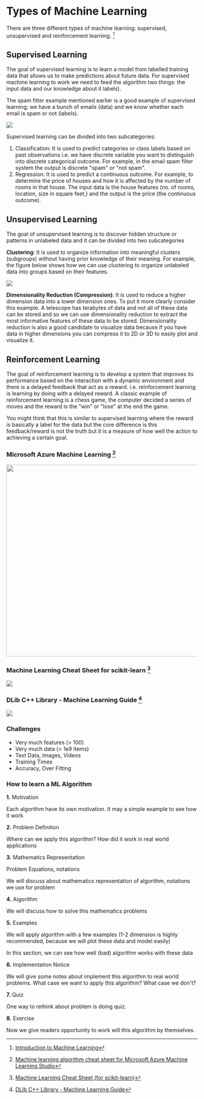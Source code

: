# Types of Machine Learning 

There are three different types of machine learning: supervised, unsupervised and reinforcement learning. [^4]

## Supervised Learning

The goal of supervised learning is to learn a model from labelled training data that allows us to make predictions about future data. For supervised machine learning to work we need to feed the algorithm two things: the input data and our knowledge about it labels).

The spam filter example mentioned earlier is a good example of supervised learning; we have a bunch of emails (data) and we know whether each email is spam or not (labels).

![](http://www.codeproject.com/KB/AI/1146582/overall.PNG)

Supervised learning can be divided into two subcategories:

1. Classification: It is used to predict categories or class labels based on past observations i.e.  we have discrete variable you want to distinguish into discrete categorical outcome. For example, in the email spam filter system the output is discrete "spam" or "not spam".
2. Regression: It is used to predict a continuous outcome. For example, to determine the price of houses and how it is affected by the number of rooms in that house. The input data is the house features (no. of rooms, location, size in square feet,) and the output is the price (the continuous outcome).

## Unsupervised Learning

The goal of unsupervised learning is to discover hidden structure or patterns in unlabeled data and it can be divided into two subcategories

**Clustering**: It is used to organize information into meaningful clusters (subgroups) without having prior knowledge of their meaning. For example, the figure below shows how we can use clustering to organize unlabeled data into groups based on their features.

![](http://www.codeproject.com/KB/AI/1146582/clustering.PNG)

**Dimensionality Reduction (Compression)**: It is used to reduce a higher dimension data into a lower dimension ones. To put it more clearly consider this example. A telescope has terabytes of data and not all of these data can be stored and so we can use dimensionality reduction to extract the most informative features of these data to be stored. Dimensionality reduction is also a good candidate to visualize data because if you have data in higher dimensions you can compress it to 2D or 3D to easily plot and visualize it.

##  Reinforcement Learning

The goal of reinforcement learning is to develop a system that improves its performance based on the interaction with a dynamic environment and there is a delayed feedback that act as a reward. i.e. reinforcement learning is learning by doing with a delayed reward. A classic example of reinforcement learning is a chess game, the computer decided a series of moves and the reward is the "win" or "lose" at the end the game.

You might think that this is similar to supervised learning where the reward is basically a label for the data but the core difference is this feedback/reward is not the truth but it is a measure of how well the action to achieving a certain goal.

### Microsoft Azure Machine Learning [^1]

<img class="alignnone" src="https://acomdpsstorage.blob.core.windows.net/dpsmedia-prod/azure.microsoft.com/en-us/documentation/articles/machine-learning-algorithm-cheat-sheet/20150812050003/cheat-sheet-small_v_0_6-01.png" alt="" width="780" height="504" />

### Machine Learning Cheat Sheet for scikit-learn [^2]

![](http://1.bp.blogspot.com/-ME24ePzpzIM/UQLWTwurfXI/AAAAAAAAANw/W3EETIroA80/s1600/drop_shadows_background.png)

### DLib C++ Library - Machine Learning Guide [^3]

![](http://dlib.net/ml_guide.svg)

### Challenges

* Very much features (> 100)
* Very much data (> 1e9 items)
* Text Data, Images, Videos
* Training Times
* Accuracy, Over Fitting

### How to learn a ML Algorithm

**1.** Motivation

Each algorithm have its own motivation. It may a simple example to see how it work

**2.** Problem Definition

Where can we apply this algorithm? How did it work in real world applications

**3.** Mathematics Representation

Problem Equations, notations

We will discuss about mathematics representation of algorithm, notations we use for problem

**4.** Algorithm

We will discuss how to solve this mathematics problems

**5.** Examples

We will apply algorithm with a few examples (1-2 dimension is highly recommended, because we will plot these data and model easily)

In this section, we can see how well (bad) algorithm works with these data

**6.** Implementation Notice

We will give some notes about implement this algorithm to real world problems. What case we want to apply this algorithm? What case we don't?

**7.** Quiz

One way to rethink about problem is doing quiz.


**8.** Exercise

Now we give readers opportunity to work will this algorithm by themselves.

[^1]: <a href="https://azure.microsoft.com/en-us/documentation/articles/machine-learning-algorithm-cheat-sheet/" target="_blank">Machine learning algorithm cheat sheet for Microsoft Azure Machine Learning Studio</a>
[^2]: [Machine Learning Cheat Sheet (for scikit-learn)](http://peekaboo-vision.blogspot.com/2013/01/machine-learning-cheat-sheet-for-scikit.html)
[^3]: [DLib C++ Library - Machine Learning Guide](http://dlib.net/ml_guide.svg)
[^4]: [Introduction to Machine Learning](http://www.codeproject.com/Articles/1146582/Introduction-to-Machine-Learning)
